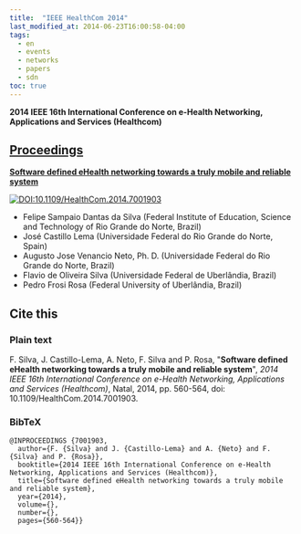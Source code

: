 ```yaml
---
title:  "IEEE HealthCom 2014"
last_modified_at: 2014-06-23T16:00:58-04:00
tags:
  - en
  - events
  - networks
  - papers
  - sdn
toc: true
---
```


**2014 IEEE 16th International Conference on e-Health Networking, Applications and Services (Healthcom)**

## [Proceedings](https://ieeexplore.ieee.org/xpl/conhome/6992842/proceeding)


[**Software defined eHealth networking towards a truly mobile and reliable system**](https://ieeexplore.ieee.org/document/7001903)

[![DOI:10.1109/HealthCom.2014.7001903](https://zenodo.org/badge/DOI/10.1109/HealthCom.2014.7001903.svg)](https://doi.org/10.1109/HealthCom.2014.7001903)

 - Felipe Sampaio Dantas da Silva (Federal Institute of Education, Science and Technology of Rio Grande do Norte, Brazil)
 - José Castillo Lema (Universidade Federal do Rio Grande do Norte, Spain)
 - Augusto Jose Venancio Neto, Ph. D. (Universidade Federal do Rio Grande do Norte, Brazil)
 - Flavio de Oliveira Silva (Universidade Federal de Uberlândia, Brazil)
 - Pedro Frosi Rosa (Federal University of Uberlândia, Brazil)

## Cite this

### Plain text

F. Silva, J. Castillo-Lema, A. Neto, F. Silva and P. Rosa, "**Software defined eHealth networking towards a truly mobile and reliable system**", *2014 IEEE 16th International Conference on e-Health Networking, Applications and Services (Healthcom)*, Natal, 2014, pp. 560-564, doi: 10.1109/HealthCom.2014.7001903.

### BibTeX

```
@INPROCEEDINGS {7001903,
  author={F. {Silva} and J. {Castillo-Lema} and A. {Neto} and F. {Silva} and P. {Rosa}},
  booktitle={2014 IEEE 16th International Conference on e-Health Networking, Applications and Services (Healthcom)}, 
  title={Software defined eHealth networking towards a truly mobile and reliable system}, 
  year={2014},
  volume={},
  number={},
  pages={560-564}}
```

